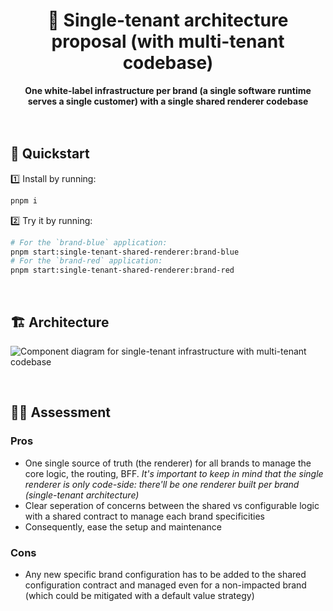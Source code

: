 <div align="center">
    <h1>🧪 Single-tenant architecture proposal (with multi-tenant codebase)</h1>
    <strong>One white-label infrastructure per brand (a single software runtime serves a single customer) with a single shared renderer codebase</strong>
</div>
<br>
<br>

## 🚀 Quickstart

1️⃣ Install by running:

```bash
pnpm i
```

2️⃣ Try it by running:

```bash
# For the `brand-blue` application:
pnpm start:single-tenant-shared-renderer:brand-blue
# For the `brand-red` application:
pnpm start:single-tenant-shared-renderer:brand-red
```

<br>

## 🏗 Architecture

![Component diagram for single-tenant infrastructure with multi-tenant codebase](https://user-images.githubusercontent.com/10498826/186714313-caa9de76-c9fe-4df3-ae1a-562d98009bee.png)

<br>

## 👨‍🏫 Assessment

### Pros

- One single source of truth (the renderer) for all brands to manage the core logic, the routing, BFF. _It's important to keep in mind that the single renderer is only code-side: there'll be one renderer built per brand (single-tenant architecture)_
- Clear seperation of concerns between the shared vs configurable logic with a shared contract to manage each brand specificities
- Consequently, ease the setup and maintenance

### Cons

- Any new specific brand configuration has to be added to the shared configuration contract and managed even for a non-impacted brand (which could be mitigated with a default value strategy)
